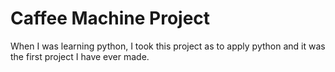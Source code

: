 # Caffee Machine Project

When I was learning python, I took this project as to apply python and it was the first project I have ever made.

